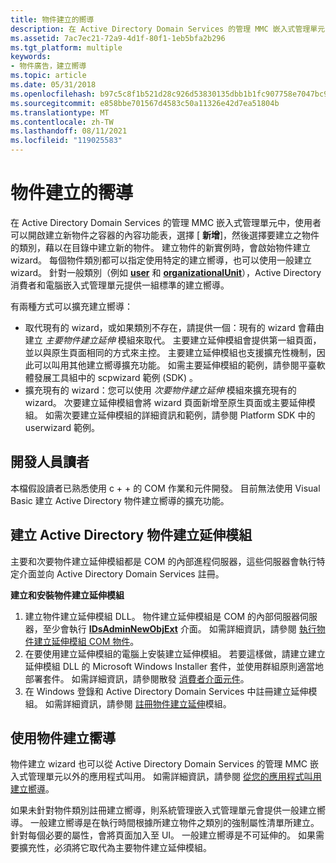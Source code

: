 ```yaml
---
title: 物件建立的嚮導
description: 在 Active Directory Domain Services 的管理 MMC 嵌入式管理單元中，使用者可以開啟建立新物件之容器的內容功能表，選擇 [新增]，然後選擇要建立之物件的類別，藉以在目錄中建立新的物件。 建立物件的新實例時，會啟始物件建立 wizard。 每個物件類別都可以指定使用特定的建立嚮導，也可以使用一般建立 wizard。 針對一般類別（例如 user 和 organizationalUnit），Active Directory 消費者和電腦嵌入式管理單元提供一組標準的建立嚮導。有兩種方式可以擴充建立嚮導取代現有的 wizard，或是如果類別不存在，則會藉由建立主要物件建立延伸模組來取代現有的 wizard。 主要建立延伸模組會提供第一組頁面，並以與原生頁面相同的方式來主控。 主要建立延伸模組也支援擴充性機制，因此可以叫用其他建立嚮導擴充功能。 如需主要延伸模組的範例，請參閱平臺軟體發展工具組中的 scpwizard 範例 (SDK) 。擴充現有的 wizard：您可以使用次要物件建立延伸模組來擴充現有的 wizard。 次要建立延伸模組會將 wizard 頁面新增至原生頁面或主要延伸模組。 如需次要建立延伸模組的詳細資訊和範例，請參閱 Platform SDK 中的 userwizard 範例。
ms.assetid: 7ac7ec21-72a9-4d1f-80f1-1eb5bfa2b296
ms.tgt_platform: multiple
keywords:
- 物件廣告，建立嚮導
ms.topic: article
ms.date: 05/31/2018
ms.openlocfilehash: b97c5c8f1b521d28c926d53830135dbb1b1fc907758e7047bc91c68856eedc70
ms.sourcegitcommit: e858bbe701567d4583c50a11326e42d7ea51804b
ms.translationtype: MT
ms.contentlocale: zh-TW
ms.lasthandoff: 08/11/2021
ms.locfileid: "119025583"
---
```

# <a name="object-creation-wizards"></a>物件建立的嚮導

在 Active Directory Domain Services 的管理 MMC 嵌入式管理單元中，使用者可以開啟建立新物件之容器的內容功能表，選擇 [ **新增**]，然後選擇要建立之物件的類別，藉以在目錄中建立新的物件。 建立物件的新實例時，會啟始物件建立 wizard。 每個物件類別都可以指定使用特定的建立嚮導，也可以使用一般建立 wizard。 針對一般類別（例如 [**user**](/windows/desktop/ADSchema/c-user) 和 [**organizationalUnit**](/windows/desktop/ADSchema/c-organizationalunit)），Active Directory 消費者和電腦嵌入式管理單元提供一組標準的建立嚮導。

有兩種方式可以擴充建立嚮導：

-   取代現有的 wizard，或如果類別不存在，請提供一個：現有的 wizard 會藉由建立 *主要物件建立延伸* 模組來取代。 主要建立延伸模組會提供第一組頁面，並以與原生頁面相同的方式來主控。 主要建立延伸模組也支援擴充性機制，因此可以叫用其他建立嚮導擴充功能。 如需主要延伸模組的範例，請參閱平臺軟體發展工具組中的 scpwizard 範例 (SDK) 。
-   擴充現有的 wizard：您可以使用 *次要物件建立延伸* 模組來擴充現有的 wizard。 次要建立延伸模組會將 wizard 頁面新增至原生頁面或主要延伸模組。 如需次要建立延伸模組的詳細資訊和範例，請參閱 Platform SDK 中的 userwizard 範例。

## <a name="developer-audience"></a>開發人員讀者

本檔假設讀者已熟悉使用 c + + 的 COM 作業和元件開發。 目前無法使用 Visual Basic 建立 Active Directory 物件建立嚮導的擴充功能。

## <a name="creating-an-active-directory-object-creation-extension"></a>建立 Active Directory 物件建立延伸模組

主要和次要物件建立延伸模組都是 COM 的內部進程伺服器，這些伺服器會執行特定介面並向 Active Directory Domain Services 註冊。

**建立和安裝物件建立延伸模組**

1.  建立物件建立延伸模組 DLL。 物件建立延伸模組是 COM 的內部伺服器伺服器，至少會執行 [**IDsAdminNewObjExt**](/windows/desktop/api/DSAdmin/nn-dsadmin-idsadminnewobjext) 介面。 如需詳細資訊，請參閱 [執行物件建立延伸模組 COM 物件](implementing-the-object-creation-extension-com-object.md)。
2.  在要使用建立延伸模組的電腦上安裝建立延伸模組。 若要這樣做，請建立建立延伸模組 DLL 的 Microsoft Windows Installer 套件，並使用群組原則適當地部署套件。 如需詳細資訊，請參閱散發 [消費者介面元件](distributing-user-interface-components.md)。
3.  在 Windows 登錄和 Active Directory Domain Services 中註冊建立延伸模組。 如需詳細資訊，請參閱 [註冊物件建立延伸](registering-the-object-creation-extension.md)模組。

## <a name="using-an-object-creation-wizard"></a>使用物件建立嚮導

物件建立 wizard 也可以從 Active Directory Domain Services 的管理 MMC 嵌入式管理單元以外的應用程式叫用。 如需詳細資訊，請參閱 [從您的應用程式叫用建立嚮導](invoking-creation-wizards-from-your-application.md)。

如果未針對物件類別註冊建立嚮導，則系統管理嵌入式管理單元會提供一般建立嚮導。 一般建立嚮導是在執行時間根據所建立物件之類別的強制屬性清單所建立。 針對每個必要的屬性，會將頁面加入至 UI。 一般建立嚮導是不可延伸的。 如果需要擴充性，必須將它取代為主要物件建立延伸模組。

 

 